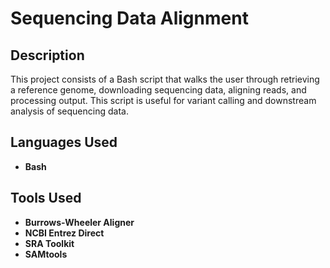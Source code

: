 <h1>Sequencing Data Alignment</h1>


<h2>Description</h2>
This project consists of a Bash script that walks the user through retrieving a reference genome, downloading sequencing data, aligning reads, and processing output. This script is useful for variant calling and downstream analysis of sequencing data.
<br />


<h2>Languages Used</h2>

- <b>Bash</b> 

<h2>Tools Used </h2>

- <b>Burrows-Wheeler Aligner</b> 
- <b>NCBI Entrez Direct</b>
- <b>SRA Toolkit</b>
- <b>SAMtools</b>



<!--
 ```diff
- text in red
+ text in green
! text in orange
# text in gray
@@ text in purple (and bold)@@
```
--!>
